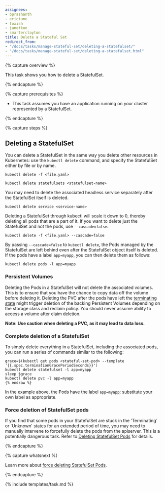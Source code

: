 ```yaml
---
assignees:
- bprashanth
- erictune
- foxish
- janetkuo
- smarterclayton
title: Delete a Stateful Set
redirect_from:
- "/docs/tasks/manage-stateful-set/deleting-a-statefulset/"
- "/docs/tasks/manage-stateful-set/deleting-a-statefulset.html"
---
```


{% capture overview %}

This task shows you how to delete a StatefulSet.

{% endcapture %}

{% capture prerequisites %}

* This task assumes you have an application running on your cluster represented by a StatefulSet.

{% endcapture %}

{% capture steps %}

## Deleting a StatefulSet

You can delete a StatefulSet in the same way you delete other resources in Kubernetes: use the `kubectl delete` command, and specify the StatefulSet either by file or by name.

```shell
kubectl delete -f <file.yaml> 
```

```shell
kubectl delete statefulsets <statefulset-name>
```

You may need to delete the associated headless service separately after the StatefulSet itself is deleted.

```shell
kubectl delete service <service-name>
```

Deleting a StatefulSet through kubectl will scale it down to 0, thereby deleting all pods that are a part of it. If you want to delete just the StatefulSet and not the pods, use `--cascade=false`.

```shell
kubectl delete -f <file.yaml> --cascade=false
```

By passing `--cascade=false` to `kubectl delete`, the Pods managed by the StatefulSet are left behind even after the StatefulSet object itself is deleted. If the pods have a label `app=myapp`, you can then delete them as follows:

```shell
kubectl delete pods -l app=myapp
```

### Persistent Volumes

Deleting the Pods in a StatefulSet will not delete the associated volumes. This is to ensure that you have the chance to copy data off the volume before deleting it. Deleting the PVC after the pods have left the [terminating state](/docs/user-guide/pods/index#termination-of-pods) might trigger deletion of the backing Persistent Volumes depending on the storage class and reclaim policy. You should never assume ability to access a volume after claim deletion.

**Note: Use caution when deleting a PVC, as it may lead to data loss.**

### Complete deletion of a StatefulSet

To simply delete everything in a StatefulSet, including the associated pods, you can run a series of commands similar to the following:

```shell{% raw %}
grace=$(kubectl get pods <stateful-set-pod> --template '{{.spec.terminationGracePeriodSeconds}}')
kubectl delete statefulset -l app=myapp
sleep $grace
kubectl delete pvc -l app=myapp
{% endraw %}
```

In the example above, the Pods have the label `app=myapp`; substitute your own label as appropriate.

### Force deletion of StatefulSet pods

If you find that some pods in your StatefulSet are stuck in the 'Terminating' or 'Unknown' states for an extended period of time, you may need to manually intervene to forcefully delete the pods from the apiserver. This is a potentially dangerous task. Refer to [Deleting StatefulSet Pods](/docs/tasks/manage-stateful-set/delete-pods/) for details.

{% endcapture %}

{% capture whatsnext %}

Learn more about [force deleting StatefulSet Pods](/docs/tasks/manage-stateful-set/delete-pods/).

{% endcapture %}

{% include templates/task.md %}

